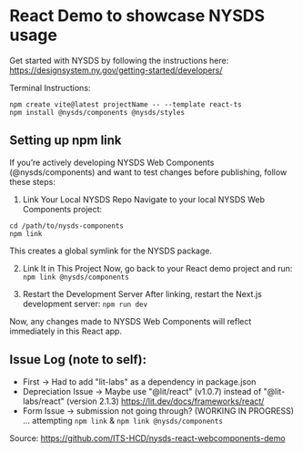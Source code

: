 # React Demo to showcase NYSDS usage
Get started with NYSDS by following the instructions here: https://designsystem.ny.gov/getting-started/developers/

Terminal Instructions:
```
npm create vite@latest projectName -- --template react-ts
npm install @nysds/components @nysds/styles
```

## Setting up npm link
If you’re actively developing NYSDS Web Components (@nysds/components) and want to test changes before publishing, follow these steps:

1. Link Your Local NYSDS Repo
Navigate to your local NYSDS Web Components project:
```
cd /path/to/nysds-components
npm link
```
This creates a global symlink for the NYSDS package.

2. Link It in This Project
Now, go back to your React demo project and run:
`npm link @nysds/components`

3. Restart the Development Server
After linking, restart the Next.js development server:
`npm run dev`

Now, any changes made to NYSDS Web Components will reflect immediately in this React app.

## Issue Log (note to self):

- First -> Had to add "lit-labs" as a dependency in package.json
- Depreciation Issue -> Maybe use "@lit/react" (v1.0.7) instead of "@lit-labs/react" (version 2.1.3)
https://lit.dev/docs/frameworks/react/
- Form Issue -> submission not going through? (WORKING IN PROGRESS)
... attempting `npm link` & `npm link @nysds/components`


Source:
https://github.com/ITS-HCD/nysds-react-webcomponents-demo
